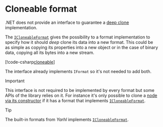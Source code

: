 # Cloneable format

.NET does not provide an interface to guarantee a
[deep clone](https://learn.microsoft.com/en-us/dotnet/api/system.icloneable?view=net-7.0#remarks)
implementation.

The [`ICloneableFormat`](xref:Yarhl.FileFormat.ICloneableFormat) gives the
possibility to a format implementation to specify how it should _deep_ clone its
data into a new format. This could be as simple as copying its properties into a
new object or in the case of binary data, copying all its bytes into a new
stream.

[!code-csharp[cloneable](./../../../../src/Yarhl.Examples/Formats/Formats.cs?name=CloneableFormat)]

The interface already implements `IFormat` so it's not needed to add both.

> [!IMPORTANT]  
> This interface is not required to be implemented by every format but some APIs
> of the library relies on it. For instance it's only possible to clone a
> [node via its constructor](<xref:Yarhl.FileSystem.Node.%23ctor(Yarhl.FileSystem.Node)>)
> if it has a format that implements
> [`ICloneableFormat`](xref:Yarhl.FileFormat.ICloneableFormat).

> [!TIP]  
> The built-in formats from _Yarhl_ implements
> [`ICloneableFormat`](xref:Yarhl.FileFormat.ICloneableFormat).
